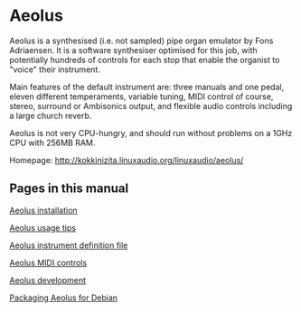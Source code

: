 # Aeolus

Aeolus is a synthesised (i.e. not sampled) pipe organ emulator by Fons 
Adriaensen. It is a software synthesiser optimised for this job, with 
potentially hundreds of controls for each stop that enable the organist to 
"voice" their instrument.

Main features of the default instrument are: three manuals and one pedal, 
eleven different temperaments, variable tuning, MIDI control of course, stereo, 
surround or Ambisonics output, and flexible audio controls including a large 
church reverb.

Aeolus is not very CPU-hungry, and should run without problems on a 1GHz CPU 
with 256MB RAM.

Homepage: http://kokkinizita.linuxaudio.org/linuxaudio/aeolus/

## Pages in this manual

[Aeolus installation](docs/INSTALL.md)

[Aeolus usage tips](docs/USAGE.md)

[Aeolus instrument definition file](docs/INSTRUMENT_DEFINITION.md)

[Aeolus MIDI controls](docs/MIDI_CONTROLS.md)

[Aeolus development](docs/INTERNALS.md)

[Packaging Aeolus for Debian](docs/DEBIAN.md)
